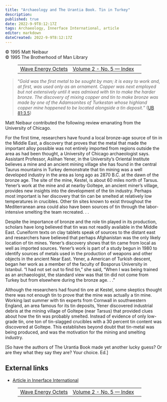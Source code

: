 ```yaml
---
title: "Archaeology and The Urantia Book. Tin in Turkey"
description: 
published: true
date: 2022-9-9T8:12:17Z
tags: Archaeology, Innerface International, article
editor: markdown
dateCreated: 2022-9-9T8:12:17Z
---
```


<p class="v-card v-sheet theme--light grey lighten-3 px-2">© 1995 Matt Neibaur<br>© 1995 The Brotherhood of Man Library</p>
<figure class="table chapter-navigator">
  <table>
    <tbody>
      <tr>
        <td>
        <a href="/en/article/Frederick_Beckner/Wave_energy_octaves">
          <span class="mdi mdi-arrow-left-drop-circle"></span><span class="pl-2">Wave Energy Octets</span>
        </a>
        </td>
        <td>
        <a href="/en/index/articles_innerface#volume-2-no-5">
          <span class="mdi mdi-book-open-variant"></span><span class="pl-2">Volume 2 - No. 5 — Index</span>
        </a>
        </td>
        <td>
        </td>
      </tr>
    </tbody>
  </table>
</figure>


> “_Gold was the first metal to be sought by man; it is easy to work and, at first, was used only as an ornament. Copper was next employed but not extensively until it was admixed with tin to make the harder bronze. The discovery of mixing copper and tin to make bronze was made by one of the Adamsonites of Turkestan whose highland copper mine happened to be located alongside a tin deposit._” (<a id="a33_396"></a>[UB 81:3.5](/en/The_Urantia_Book/81#p3_5))

Matt Neibaur contributed the following review emanating from the University of Chicago.

For the first time, researchers have found a local bronze-age source of tin in the Middle East, a discovery that proves that the metal that made the important alloy possible was not entirely imported from regions outside the area as had been thought, a University of Chicago archaeologist says. Assistant Professor, Aslihan Yener, in the University’s Oriental Institute believes a mine and an ancient mining village she has found in the central Taurus mountains in Turkey demonstrate that tin mining was a well developed industry in the area as long ago as 2870 B.C. at the dawn of the bronze age. The site of the mine, Kestel, is about 60 miles north of Tarsus. Yener’s work at the mine and at nearby Goltepe, an ancient miner’s village, provides new insights into the development of the tin industry. Perhaps most important is her discovery that tin can be smelted at relatively low temperatures in crucibles. Other tin sites known to exist throughout the Mediterranean area could also have been sources of tin through the labor-intensive smelting the team recreated. . . 

Despite the importance of bronze and the role tin played in its production, scholars have long believed that tin was not readily available in the Middle East. Cuneiform texts on clay tablets speak of sources to the distant east and researchers have believed that perhaps Afghanistan was the only likely location of tin mines. Yener’s discovery shows that tin came from local as well as imported sources. Yener’s work is part of a study begun in 1980 to identify sources of metals used in the production of weapons and other objects in the ancient Near East. Yener, a American of Turkish descent, began her work as a member of the faculty of Bosporus University in Istanbul. “I had not set out to find tin,” she said, “When I was being trained as an archaeologist, the standard view was that tin did not come from Turkey but from elsewhere during the bronze age. . .” 

Although the researchers had found tin ore at Kestel, some skeptics thought there was not enough tin to prove that the mine was actually a tin mine. Working last summer with tin experts from Cornwall in southwestern England, an area famous for its tin deposits, Yener discovered industrial debris at the mining village of Goltepe (near Tarsus) that provided clues about how the tin was probably smelted. Instead of evidence of only low-grade tin, one ton of tin-slagged crucibles with a 30 percent tin content was discovered at Goltepe. This establishes beyond doubt that tin-metal was being produced, and was the motivation for the mining and smelting industry.

[So have the authors of The Urantia Book made yet another lucky guess? Or are they what they say they are? Your choice. Ed.]

## External links

- [Article in Innerface International](https://urantia-book.org/archive/newsletters/innerface/vol2_6/page9.html)




<figure class="table chapter-navigator">
  <table>
    <tbody>
      <tr>
        <td>
        <a href="/en/article/Frederick_Beckner/Wave_energy_octaves">
          <span class="mdi mdi-arrow-left-drop-circle"></span><span class="pl-2">Wave Energy Octets</span>
        </a>
        </td>
        <td>
        <a href="/en/index/articles_innerface#volume-2-no-5">
          <span class="mdi mdi-book-open-variant"></span><span class="pl-2">Volume 2 - No. 5 — Index</span>
        </a>
        </td>
        <td>
        </td>
      </tr>
    </tbody>
  </table>
</figure>
